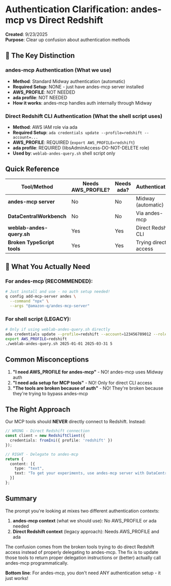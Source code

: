 # Authentication Clarification: andes-mcp vs Direct Redshift

**Created**: 9/23/2025  
**Purpose**: Clear up confusion about authentication methods

## 🎯 The Key Distinction

### andes-mcp Authentication (What we use)
- **Method**: Standard Midway authentication (automatic)
- **Required Setup**: NONE - just have andes-mcp server installed
- **AWS_PROFILE**: NOT NEEDED 
- **ada profile**: NOT NEEDED  
- **How it works**: andes-mcp handles auth internally through Midway

### Direct Redshift CLI Authentication (What the shell script uses)
- **Method**: AWS IAM role via ada
- **Required Setup**: `ada credentials update --profile=redshift --account=...`
- **AWS_PROFILE**: REQUIRED (`export AWS_PROFILE=redshift`)
- **ada profile**: REQUIRED (IibsAdminAccess-DO-NOT-DELETE role)
- **Used by**: `weblab-andes-query.sh` shell script only

##  Quick Reference

| Tool/Method | Needs AWS_PROFILE? | Needs ada? | Authentication |
|-------------|-------------------|------------|----------------|
| **andes-mcp server** | No | No | Midway (automatic) |
| **DataCentralWorkbench** | No | No | Via andes-mcp |
| **weblab-andes-query.sh** | Yes | Yes | Direct Redshift CLI |
| **Broken TypeScript tools** | Yes | Yes | Trying direct access |

## 🔧 What You Actually Need

### For andes-mcp (RECOMMENDED):
```bash
# Just install and use - no auth setup needed!
q config add-mcp-server andes \
  --command "npx" \
  --args "@amazon-q/andes-mcp-server"
```

### For shell script (LEGACY):
```bash
# Only if using weblab-andes-query.sh directly
ada credentials update --profile=redshift --account=123456789012 --role=IibsAdminAccess-DO-NOT-DELETE
export AWS_PROFILE=redshift
./weblab-andes-query.sh 2025-01-01 2025-03-31 5
```

## Common Misconceptions

1. **"I need AWS_PROFILE for andes-mcp"** - NO! andes-mcp uses Midway auth
2. **"I need ada setup for MCP tools"** - NO! Only for direct CLI access
3. **"The tools are broken because of auth"** - NO! They're broken because they're trying to bypass andes-mcp

## The Right Approach

Our MCP tools should **NEVER** directly connect to Redshift. Instead:

```typescript
// WRONG - Direct Redshift connection
const client = new RedshiftClient({ 
  credentials: fromIni({ profile: 'redshift' })
});

// RIGHT - Delegate to andes-mcp
return {
  content: [{
    type: "text",
    text: "To get your experiments, use andes-mcp server with DataCentralWorkbench..."
  }]
};
```

##  Summary

The prompt you're looking at mixes two different authentication contexts:

1. **andes-mcp context** (what we should use): No AWS_PROFILE or ada needed
2. **Direct Redshift context** (legacy approach): Needs AWS_PROFILE and ada

The confusion comes from the broken tools trying to do direct Redshift access instead of properly delegating to andes-mcp. The fix is to update those tools to return proper delegation instructions or (better) actually call andes-mcp programmatically.

**Bottom line**: For andes-mcp, you don't need ANY authentication setup - it just works!
